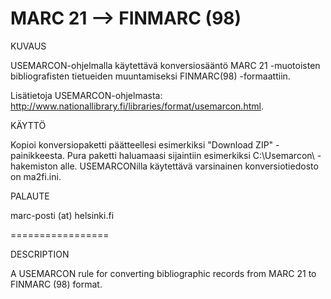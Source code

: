 # MARC 21 --> FINMARC (98)

KUVAUS

USEMARCON-ohjelmalla käytettävä konversiosääntö MARC 21 -muotoisten bibliografisten tietueiden muuntamiseksi FINMARC(98) -formaattiin. 

Lisätietoja USEMARCON-ohjelmasta: http://www.nationallibrary.fi/libraries/format/usemarcon.html.

KÄYTTÖ

Kopioi konversiopaketti päätteellesi esimerkiksi "Download ZIP" -painikkeesta. Pura paketti haluamaasi sijaintiin esimerkiksi C:\Usemarcon\ -hakemiston alle. USEMARCONilla käytettävä varsinainen konversiotiedosto on ma2fi.ini. 

PALAUTE

marc-posti (at) helsinki.fi

=================

DESCRIPTION

A USEMARCON rule for converting bibliographic records from MARC 21 to FINMARC (98) format. 
